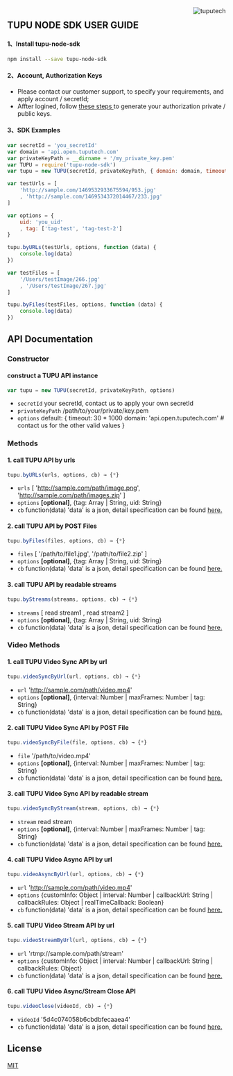<a href="https://www.tuputech.com/">
    <img src="https://www.tuputech.com/static/images/logo_w.svg" alt="tuputech"
         title="tuputech" align="right" />
</a>

## TUPU NODE SDK USER GUIDE

#### 1、Install tupu-node-sdk
```bash
npm install --save tupu-node-sdk
```

#### 2、Account, Authorization Keys
- Please contact our customer support, to specify your requirements, and apply account / secretId;
- Affter logined, follow <a href="https://console.cloud.tuputech.com/account/cert"> these steps </a> to generate your authorization private / public keys.

#### 3、SDK Examples

```js
var secretId = 'you_secretId'
var domain = 'api.open.tuputech.com'
var privateKeyPath = __dirname + '/my_private_key.pem'
var TUPU = require('tupu-node-sdk')
var tupu = new TUPU(secretId, privateKeyPath, { domain: domain, timeout: 10 * 1000 })

var testUrls = [
    'http://sample.com/1469532933675594/953.jpg'
    , 'http://sample.com/1469534372014467/233.jpg'
]

var options = {
	uid: 'you_uid'
	, tag: ['tag-test', 'tag-test-2']
}

tupu.byURLs(testUrls, options, function (data) {
    console.log(data)
})

var testFiles = [
    '/Users/testImage/266.jpg'
    , '/Users/testImage/267.jpg'
]

tupu.byFiles(testFiles, options, function (data) {
    console.log(data)
})

```

## API Documentation
### Constructor
#### construct a TUPU API instance
```js
var tupu = new TUPU(secretId, privateKeyPath, options)
```
- `secretId` your secretId, contact us to apply your own secretId
- `privateKeyPath` /path/to/your/private/key.pem
- `options` default: {
                timeout: 30 * 1000
                domain: 'api.open.tuputech.com' # contact us for the other valid values
            }

### Methods

#### 1. call TUPU API by urls
```js
tupu.byURLs(urls, options, cb) → {*}
```
- `urls`		[ 'http://sample.com/path/image.png', 'http://sample.com/path/images.zip' ]
- `options` <strong>[optional]</strong>, {tag: Array | String, uid: String}
- `cb`		function(data) 'data' is a json, detail specification can be found [here.](http://cloud.doc.tuputech.com/API/image/)

#### 2. call TUPU API by POST Files
```js
tupu.byFiles(files, options, cb) → {*}
```
- `files`		[ '/path/to/file1.jpg', '/path/to/file2.zip' ]
- `options` <strong>[optional]</strong>, {tag: Array | String, uid: String}
- `cb`    	function(data) 'data' is a json, detail specification can be found [here.](http://cloud.doc.tuputech.com/API/image/)


#### 3. call TUPU API by readable streams
```js
tupu.byStreams(streams, options, cb) → {*}
```
- `streams`		[ read stream1 , read stream2 ]
- `options` <strong>[optional]</strong>, {tag: Array | String, uid: String}
- `cb`    	function(data) 'data' is a json, detail specification can be found [here.](http://cloud.doc.tuputech.com/API/image/)

### Video Methods

#### 1. call TUPU Video Sync API by url
```js
tupu.videoSyncByUrl(url, options, cb) → {*}
```
- `url`		'http://sample.com/path/video.mp4'
- `options` <strong>[optional]</strong>, {interval: Number | maxFrames: Number | tag: String}
- `cb`		function(data) 'data' is a json, detail specification can be found [here.](http://cloud.doc.tuputech.com/API/video/syncscan/)

#### 2. call TUPU Video Sync API by POST File
```js
tupu.videoSyncByFile(file, options, cb) → {*}
```
- `file`	'/path/to/video.mp4'
- `options` <strong>[optional]</strong>, {interval: Number | maxFrames: Number | tag: String}
- `cb`    	function(data) 'data' is a json, detail specification can be found [here.](http://cloud.doc.tuputech.com/API/video/syncscan/)

#### 3. call TUPU Video Sync API by readable stream
```js
tupu.videoSyncByStream(stream, options, cb) → {*}
```
- `stream`  read stream
- `options` <strong>[optional]</strong>, {interval: Number | maxFrames: Number | tag: String}
- `cb`    	function(data) 'data' is a json, detail specification can be found [here.](http://cloud.doc.tuputech.com/API/video/syncscan/)

#### 4. call TUPU Video Async API by url
```js
tupu.videoAsyncByUrl(url, options, cb) → {*}
```
- `url`		'http://sample.com/path/video.mp4'
- `options` {customInfo: Object | interval: Number | callbackUrl: String | callbackRules: Object | realTimeCallback: Boolean}
- `cb`		function(data) 'data' is a json, detail specification can be found [here.](http://cloud.doc.tuputech.com/API/video/asyncscan/)

#### 5. call TUPU Video Stream API by url
```js
tupu.videoStreamByUrl(url, options, cb) → {*}
```
- `url`		'rtmp://sample.com/path/stream'
- `options` {customInfo: Object | interval: Number | callbackUrl: String | callbackRules: Object}
- `cb`		function(data) 'data' is a json, detail specification can be found [here.](http://cloud.doc.tuputech.com/API/video/asyncscan/)

#### 6. call TUPU Video Async/Stream Close API
```js
tupu.videoClose(videoId, cb) → {*}
```
- `videoId`	'5d4c074058b6cbdbfecaaea4'
- `cb`		function(data) 'data' is a json, detail specification can be found [here.](http://cloud.doc.tuputech.com/API/video/asyncscan/)

## License
[MIT](http://www.opensource.org/licenses/mit-license.php)